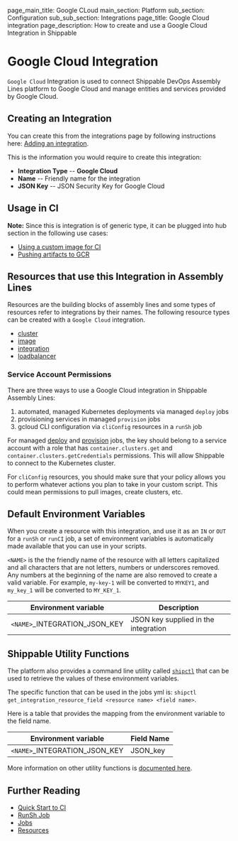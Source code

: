 page_main_title: Google CLoud
main_section: Platform
sub_section: Configuration
sub_sub_section: Integrations
page_title: Google Cloud integration
page_description: How to create and use a Google Cloud Integration in Shippable

# Google Cloud Integration

`Google Cloud` Integration is used to connect Shippable DevOps Assembly Lines platform to Google Cloud and manage entities and services provided by Google Cloud.

## Creating an Integration

You can create this from the integrations page by following instructions here: [Adding an integration](/platform/tutorial/integration/subscription-integrations/).

This is the information you would require to create this integration:

* **Integration Type** -- **Google Cloud**
* **Name** -- Friendly name for the integration
* **JSON Key** -- JSON Security Key for Google Cloud

## Usage in CI
**Note:** Since this is integration is of generic type, it can be plugged into hub section in the following use cases:

* [Using a custom image for CI](/ci/custom-docker-image/)
* [Pushing artifacts to GCR](/ci/push-gcr/)

## Resources that use this Integration in Assembly Lines
Resources are the building blocks of assembly lines and some types of resources refer to integrations by their names. The following resource types can be created with a `Google Cloud` integration.

* [cluster](/platform/workflow/resource/cluster)
* [image](/platform/workflow/resource/image)
* [integration](/platform/workflow/resource/integration)
* [loadbalancer](/platform/workflow/resource/loadbalancer)

### Service Account Permissions
There are three ways to use a Google Cloud integration in Shippable Assembly Lines:

1. automated, managed Kubernetes deployments via managed `deploy` jobs
2. provisioning services in managed `provision` jobs
3. gcloud CLI configuration via `cliConfig` resources in a `runSh` job

For managed [deploy](/platform/workflow/job/deploy) and [provision](/platform/workflow/job/provision) jobs, the key should belong to a service account with a role that has `container.clusters.get` and `container.clusters.getCredentials` permissions. This will allow Shippable to connect to the Kubernetes cluster.

For `cliConfig` resources, you should make sure that your policy allows you to perform whatever actions you plan to take in your custom script.  This could mean permissions to pull images, create clusters, etc.

## Default Environment Variables
When you create a resource with this integration, and use it as an `IN` or `OUT` for a `runSh` or `runCI` job, a set of environment variables is automatically made available that you can use in your scripts.

`<NAME>` is the the friendly name of the resource with all letters capitalized and all characters that are not letters, numbers or underscores removed. Any numbers at the beginning of the name are also removed to create a valid variable. For example, `my-key-1` will be converted to `MYKEY1`, and `my_key_1` will be converted to `MY_KEY_1`.

| Environment variable						| Description      |
| ------			 							|----------------- |
| `<NAME>`\_INTEGRATION\_JSON_KEY		      | JSON key supplied in the integration |

## Shippable Utility Functions
The platform also provides a command line utility called [`shipctl`](/platform/tutorial/workflow/using-shipctl/) that can be used to retrieve the values of these environment variables.

The specific function that can be used in the jobs yml is: `shipctl get_integration_resource_field <resource name> <field name>`.

Here is a table that provides the mapping from the environment variable to the field name.

| Environment variable						| Field Name        |
| ------			 							|----------------- |
| `<NAME>`\_INTEGRATION\_JSON_KEY		      | JSON_key |

More information on other utility functions is [documented here](/platform/tutorial/workflow/using-shipctl).

## Further Reading
* [Quick Start to CI](/getting-started/ci-sample)
* [RunSh Job](/platform/workflow/job/runsh)
* [Jobs](/platform/workflow/job/overview)
* [Resources](/platform/workflow/resource/overview)
